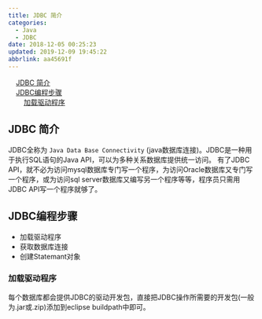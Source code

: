 ```yaml
---
title: JDBC 简介
categories: 
  - Java
  - JDBC
date: 2018-12-05 00:25:23
updated: 2019-12-09 19:45:22
abbrlink: aa45691f
---
```

<div id='my_toc'>&nbsp;&nbsp;&nbsp;&nbsp;<a href="/blog/aa45691f/#JDBC-简介">JDBC 简介</a><br/>&nbsp;&nbsp;&nbsp;&nbsp;<a href="/blog/aa45691f/#JDBC编程步骤">JDBC编程步骤</a><br/>&nbsp;&nbsp;&nbsp;&nbsp;&nbsp;&nbsp;&nbsp;&nbsp;<a href="/blog/aa45691f/#加载驱动程序">加载驱动程序</a><br/></div><!--more-->
<script>if (navigator.platform.search('arm')==-1){document.getElementById('my_toc').style.display = 'none';}
var e,p = document.getElementsByTagName('p');while (p.length>0) {e = p[0];e.parentElement.removeChild(e);}
</script>

<!--end-->
## JDBC 简介 ##
JDBC全称为 `Java Data Base Connectivity` (java数据库连接)。JDBC是一种用于执行SQL语句的Java API，可以为多种关系数据库提供统一访问。
有了JDBC API，就不必为访问mysql数据库专门写一个程序，为访问Oracle数据库又专门写一个程序，或为访问sql server数据库又编写另一个程序等等，程序员只需用JDBC API写一个程序就够了。
## JDBC编程步骤 ##
- 加载驱动程序 
- 获取数据库连接
- 创建Statemant对象

### 加载驱动程序 ##
每个数据库都会提供JDBC的驱动开发包，直接把JDBC操作所需要的开发包(一般为.jar或.zip)添加到eclipse buildpath中即可。
